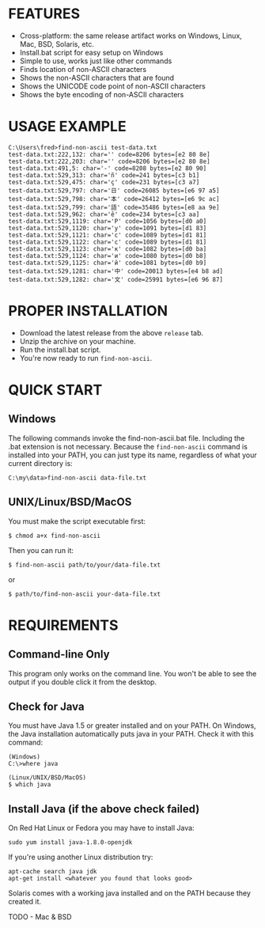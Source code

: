 # FEATURES

* Cross-platform: the same release artifact works on Windows, Linux, Mac, BSD, Solaris, etc.
* Install.bat script for easy setup on Windows
* Simple to use, works just like other commands
* Finds location of non-ASCII characters
* Shows the non-ASCII characters that are found
* Shows the UNICODE code point of non-ASCII characters
* Shows the byte encoding of non-ASCII characters


# USAGE EXAMPLE

```
C:\Users\fred>find-non-ascii test-data.txt
test-data.txt:222,132: char='‎' code=8206 bytes=[e2 80 8e]
test-data.txt:222,203: char='‎' code=8206 bytes=[e2 80 8e]
test-data.txt:491,5: char='‐' code=8208 bytes=[e2 80 90]
test-data.txt:529,313: char='ñ' code=241 bytes=[c3 b1]
test-data.txt:529,475: char='ç' code=231 bytes=[c3 a7]
test-data.txt:529,797: char='日' code=26085 bytes=[e6 97 a5]
test-data.txt:529,798: char='本' code=26412 bytes=[e6 9c ac]
test-data.txt:529,799: char='語' code=35486 bytes=[e8 aa 9e]
test-data.txt:529,962: char='ê' code=234 bytes=[c3 aa]
test-data.txt:529,1119: char='Р' code=1056 bytes=[d0 a0]
test-data.txt:529,1120: char='у' code=1091 bytes=[d1 83]
test-data.txt:529,1121: char='с' code=1089 bytes=[d1 81]
test-data.txt:529,1122: char='с' code=1089 bytes=[d1 81]
test-data.txt:529,1123: char='к' code=1082 bytes=[d0 ba]
test-data.txt:529,1124: char='и' code=1080 bytes=[d0 b8]
test-data.txt:529,1125: char='й' code=1081 bytes=[d0 b9]
test-data.txt:529,1281: char='中' code=20013 bytes=[e4 b8 ad]
test-data.txt:529,1282: char='文' code=25991 bytes=[e6 96 87]
```


# PROPER INSTALLATION

* Download the latest release from the above `release` tab.
* Unzip the archive on your machine.
* Run the install.bat script.
* You're now ready to run `find-non-ascii`.


# QUICK START

## Windows

The following commands invoke the find-non-ascii.bat file.
Including the .bat extension is not necessary. Because the
`find-non-ascii` command is installed into your PATH, you
can just type its name, regardless of what your current
directory is:

    C:\my\data>find-non-ascii data-file.txt


## UNIX/Linux/BSD/MacOS

You must make the script executable first:

    $ chmod a+x find-non-ascii

Then you can run it:

    $ find-non-ascii path/to/your/data-file.txt

or

    $ path/to/find-non-ascii your-data-file.txt


# REQUIREMENTS

## Command-line Only

This program only works on the command line. You won't be able to
see the output if you double click it from the desktop.

## Check for Java

You must have Java 1.5 or greater installed and on your PATH. On
Windows, the Java installation automatically puts java in your
PATH. Check it with this command:

    (Windows)
    C:\>where java

    (Linux/UNIX/BSD/MacOS)
    $ which java
        
## Install Java (if the above check failed)

On Red Hat Linux or Fedora you may have to install Java: 

    sudo yum install java-1.8.0-openjdk

If you're using another Linux distribution try:

    apt-cache search java jdk
    apt-get install <whatever you found that looks good>

Solaris comes with a working java installed and on the PATH
because they created it.

TODO - Mac & BSD
